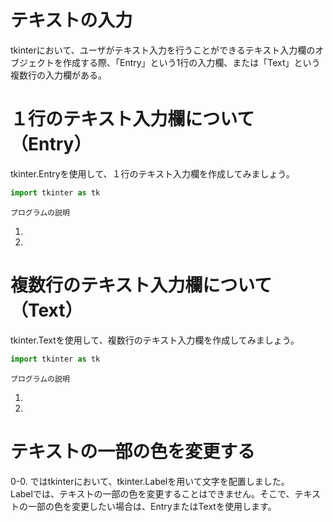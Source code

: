 # テキストの入力
tkinterにおいて、ユーザがテキスト入力を行うことができるテキスト入力欄のオブジェクトを作成する際、「Entry」という1行の入力欄、または「Text」という複数行の入力欄がある。

# １行のテキスト入力欄について（Entry）
tkinter.Entryを使用して、１行のテキスト入力欄を作成してみましょう。
```python
import tkinter as tk
```
`プログラムの説明`<br>
1. <br>
2. <br>


# 複数行のテキスト入力欄について（Text）
tkinter.Textを使用して、複数行のテキスト入力欄を作成してみましょう。
```python
import tkinter as tk
```
`プログラムの説明`<br>
1. <br>
2. <br>


# テキストの一部の色を変更する
0-0. ではtkinterにおいて、tkinter.Labelを用いて文字を配置しました。<br>
Labelでは、テキストの一部の色を変更することはできません。そこで、テキストの一部の色を変更したい場合は、EntryまたはTextを使用します。
